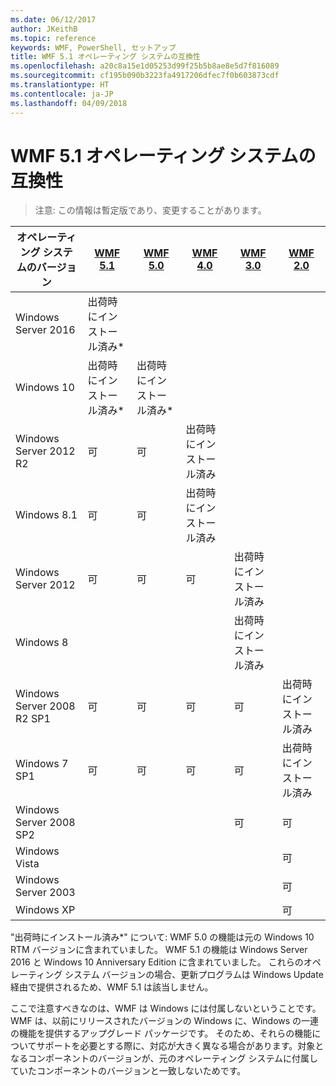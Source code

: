 ```yaml
---
ms.date: 06/12/2017
author: JKeithB
ms.topic: reference
keywords: WMF, PowerShell, セットアップ
title: WMF 5.1 オペレーティング システムの互換性
ms.openlocfilehash: a20c8a15e1d05253d99f25b5b8ae8e5d7f816089
ms.sourcegitcommit: cf195b090b3223fa4917206dfec7f0b603873cdf
ms.translationtype: HT
ms.contentlocale: ja-JP
ms.lasthandoff: 04/09/2018
---
```

# <a name="wmf-51-operating-system-compatibility"></a>WMF 5.1 オペレーティング システムの互換性 #

> 注意: この情報は暫定版であり、変更することがあります。

| オペレーティング システムのバージョン | [WMF 5.1](https://aka.ms/wmf51download) | [WMF 5.0](https://aka.ms/wmf5download) | [WMF 4.0](https://aka.ms/wmf4download) |  [WMF 3.0](https://aka.ms/wmf3download) | [WMF 2.0](https://aka.ms/wmf2download) |
| ------------------------ | ----------- | ----------- | ----------- | ------------ |  ------------- |
| Windows Server 2016 | 出荷時にインストール済み* |  |  |  |  |
| Windows 10 | 出荷時にインストール済み* | 出荷時にインストール済み*  | | | |
| Windows Server 2012 R2| 可 | 可 | 出荷時にインストール済み |  |  |
| Windows 8.1 | 可 | 可 |  出荷時にインストール済み |  |  |
| Windows Server 2012 | 可 | 可 | 可 |  出荷時にインストール済み | |
| Windows 8 |  |  |  | 出荷時にインストール済み | |
| Windows Server 2008 R2 SP1 | 可 | 可 | 可 |  可| 出荷時にインストール済み |
| Windows 7 SP1  | 可 | 可 | 可 | 可 | 出荷時にインストール済み |
| Windows Server 2008 SP2 | | | | 可 | 可 |
| Windows Vista | | | | | 可 |
| Windows Server 2003| | | |  | 可 |
| Windows XP | | | |  | 可 |


"出荷時にインストール済み*" について: WMF 5.0 の機能は元の Windows 10 RTM バージョンに含まれていました。
WMF 5.1 の機能は Windows Server 2016 と Windows 10 Anniversary Edition に含まれていました。
これらのオペレーティング システム バージョンの場合、更新プログラムは Windows Update 経由で提供されるため、WMF 5.1 は該当しません。


ここで注意すべきなのは、WMF は Windows には付属しないということです。
WMF は、以前にリリースされたバージョンの Windows に、Windows の一連の機能を提供するアップグレード パッケージです。
そのため、それらの機能についてサポートを必要とする際に、対応が大きく異なる場合があります。対象となるコンポーネントのバージョンが、元のオペレーティング システムに付属していたコンポーネントのバージョンと一致しないためです。